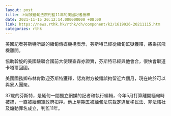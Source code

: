 ```yaml
---
layout: post
title: 上周被緬甸法院判監11年的美國記者獲釋
date: 2021-11-15 20:12:14.000000000 +08:00
link: https://news.rthk.hk/rthk/ch/component/k2/1619926-20211115.htm
categories: rthk
---
```


美國記者芬斯特所屬的緬甸傳媒機構表示，芬斯特已經從緬甸監獄獲釋，將乘搭飛機離開。

協助斡旋的美國駐聯合國前大使理查森亦證實，芬斯特已經與他會合，很快會取道卡塔爾回國。

美國國務卿布林肯歡迎芬斯特獲釋，認為對方被錯誤拘留近六個月，現在終於可以與家人團聚。

37歲的芬斯特，是緬甸一間獨立網媒的記者和執行編輯，今年5月打算離開緬甸時被捕，一直被緬甸軍政府扣押。他上星期五被緬甸法院裁定違反移民法、非法結社及煽動罪名成立，判監11年。
